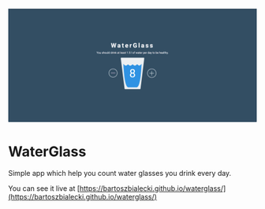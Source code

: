 ![cover](/public/cover.png)

# WaterGlass

Simple app which help you count water glasses you drink every day.

You can see it live at [https://bartoszbialecki.github.io/waterglass/](https://bartoszbialecki.github.io/waterglass/)
